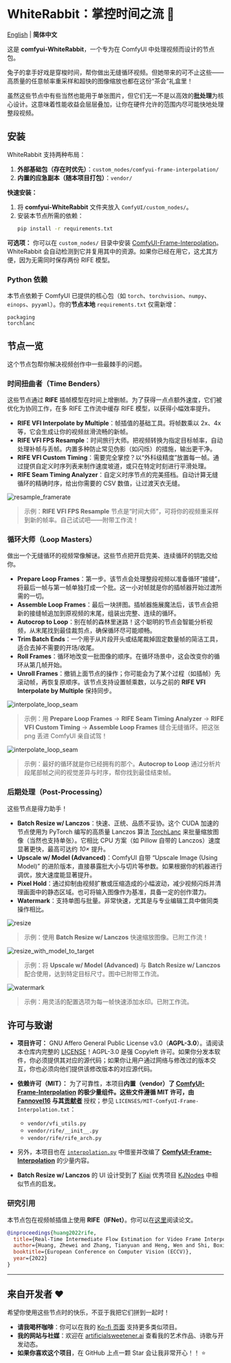 # WhiteRabbit：掌控时间之流 🐇
[English](readme.md) | **简体中文**

这是 **comfyui-WhiteRabbit**，一个专为在 ComfyUI 中处理视频而设计的节点包。

兔子的拿手好戏是穿梭时间，帮你做出无缝循环视频。但她带来的可不止这些——高质量的任意帧率重采样和超快的图像缩放也都在这份“茶会”礼盒里！

虽然这些节点中有些当然也能用于单张图片，但它们无一不是以高效的**批处理**为核心设计。这意味着性能收益会层层叠加，让你在硬件允许的范围内尽可能快地处理整段视频。


## 安装

WhiteRabbit 支持两种布局：

1) **外部基础包（存在时优先）**：`custom_nodes/comfyui-frame-interpolation/`
2) **内置的应急副本（随本项目打包）**：`vendor/`

**快速安装：**
1. 将 **comfyui-WhiteRabbit** 文件夹放入 `ComfyUI/custom_nodes/`。
2. 安装本节点所需的依赖：
   ```bash
   pip install -r requirements.txt
   ```

**可选项：** 你可以在 `custom_nodes/` 目录中安装 [ComfyUI-Frame-Interpolation](https://github.com/Fannovel16/ComfyUI-Frame-Interpolation)。WhiteRabbit 会自动检测到它并复用其中的资源。如果你已经在用它，这尤其方便，因为无需同时保存两份 RIFE 模型。

### Python 依赖

本节点依赖于 ComfyUI 已提供的核心包（如 `torch`、`torchvision`、`numpy`、`einops`、`pyyaml`）。你的**节点本地** `requirements.txt` 仅需新增：

```
packaging
torchlanc
```

## 节点一览

这个节点包帮你解决视频创作中一些最棘手的问题。

### 时间扭曲者（Time Benders）

这些节点通过 **RIFE** 插帧模型在时间上增删帧。为了获得一点点额外速度，它们被优化为协同工作，在多 RIFE 工作流中缓存 RIFE 模型，以获得小幅效率提升。

- **RIFE VFI Interpolate by Multiple**：帧插值的基础工具。将帧数乘以 2x、4x 等，它会生成让你的视频丝滑流畅的新帧。
- **RIFE VFI FPS Resample**：时间旅行大师。把视频转换为指定目标帧率，自动处理补帧与丢帧。内置多种防止常见伪影（如闪烁）的措施，输出更干净。
- **RIFE VFI Custom Timing**：需要完全掌控？以“外科级精度”放置每一帧。通过提供自定义时序列表来制作速度坡道，或只在特定时刻进行平滑处理。
- **RIFE Seam Timing Analyzer**：自定义时序节点的完美搭档。自动计算无缝循环的精确时序，给出你需要的 CSV 数值，让过渡天衣无缝。

![resample_framerate](examples/resample_framerate.png)
> 示例：**RIFE VFI FPS Resample** 节点是“时间大师”，可将你的视频重采样到新的帧率。自己试试吧——附带工作流！

### 循环大师（Loop Masters）

做出一个无缝循环的视频常像解谜。这些节点把开启完美、连续循环的钥匙交给你。

- **Prepare Loop Frames**：第一步。该节点会处理整段视频以准备循环“接缝”，将最后一帧与第一帧单独打成一个批。这一小对帧就是你的插帧器开始过渡所需的一切。
- **Assemble Loop Frames**：最后一块拼图。插帧器施展魔法后，该节点会把新的接缝帧追加到原视频的末尾，组装出完整、连续的循环。
- **Autocrop to Loop**：别在帧的森林里迷路！这个聪明的节点会智能分析视频，从末尾找到最佳裁剪点，确保循环尽可能顺畅。
- **Trim Batch Ends**：一个用于从片段开头或结尾裁掉固定数量帧的简洁工具，适合去掉不需要的开场/收尾。
- **Roll Frames**：循环地改变一批图像的顺序。在循环场景中，这会改变你的循环从第几帧开始。
- **Unroll Frames**：撤销上面节点的操作；你可能会为了某个过程（如插帧）先滚动帧，再恢复原顺序。该节点支持设置帧乘数，以与之前的 **RIFE VFI Interpolate by Multiple** 保持同步。

![interpolate_loop_seam](examples/interpolate_loop_seam.png)
> 示例：用 **Prepare Loop Frames** → **RIFE Seam Timing Analyzer** → **RIFE VFI Custom Timing** → **Assemble Loop Frames** 缝合无缝循环。把这张 png 丢进 ComfyUI 亲自试驾！

![interpolate_loop_seam](examples/autocrop_to_loop.png)
> 示例：最好的循环就是你已经拥有的那个。**Autocrop to Loop** 通过分析片段尾部帧之间的视觉差异与时序，帮你找到最佳结束帧。

### 后期处理（Post-Processing）

这些节点是得力助手！

- **Batch Resize w/ Lanczos**：快速、正统、品质不妥协。这个 CUDA 加速的节点使用为 PyTorch 编写的高质量 Lanczos 算法 [TorchLanc](https://github.com/Artificial-Sweetener/TorchLanc) 来批量缩放图像（当然也支持单张）。它相比 CPU 方案（如 Pillow 自带的 Lanczos）速度显著更快，最高可达约 *10×* 提升。
- **Upscale w/ Model (Advanced)**：ComfyUI 自带 “Upscale Image (Using Model)” 的进阶版本，直接暴露批大小与切片等参数。如果根据你的机器进行调优，放大速度能显著提升。
- **Pixel Hold**：通过抑制由视频扩散或压缩造成的小幅波动，减少视频闪烁并清理画面中的静态区域。也可将输入图像作为基准，具备一定的创作潜力。
- **Watermark**：支持单图与批量。非常快速，尤其是与专业编辑工具中做同类操作相比。

![resize](examples/resize.png)
> 示例：使用 **Batch Resize w/ Lanczos** 快速缩放图像。已附工作流！

![resize_with_model_to_target](examples/resize_with_model_to_target.png)
> 示例：将 **Upscale w/ Model (Advanced)** 与 **Batch Resize w/ Lanczos** 配合使用，达到特定目标尺寸。图中已附带工作流。

![watermark](examples/watermark.png)
> 示例：用灵活的配置选项为每一帧快速添加水印。已附工作流。

## 许可与致谢
- **项目许可：** GNU Affero General Public License v3.0（**AGPL-3.0**）。请阅读本仓库内完整的 [LICENSE](LICENSE)！AGPL-3.0 是强 Copyleft 许可。如果你分发本软件，你必须提供其对应的源代码；如果你让用户通过网络与修改过的版本交互，你也必须向他们提供该修改版本的对应源代码。

- **依赖许可（MIT）：** 为了可靠性，本项目**内置（vendor）**了 **[ComfyUI-Frame-Interpolation](https://github.com/Fannovel16/ComfyUI-Frame-Interpolation)** 的极少量组件。这些文件遵循 MIT 许可，由 **[Fannovel16](https://github.com/Fannovel16)** 与其**[贡献者](https://github.com/Fannovel16/ComfyUI-Frame-Interpolation/graphs/contributors)** 授权；参见 `LICENSES/MIT-ComfyUI-Frame-Interpolation.txt`：
  - `vendor/vfi_utils.py`
  - `vendor/rife/__init__.py`
  - `vendor/rife/rife_arch.py`
- 另外，本项目也在 [`interpolation.py`](interpolation.py) 中借鉴并改编了 **[ComfyUI-Frame-Interpolation](https://github.com/Fannovel16/ComfyUI-Frame-Interpolation)** 的少量内容。
- **Batch Resize w/ Lanczos** 的 UI 设计受到了 [Kijai](https://github.com/kijai/) 优秀项目 [KJNodes](thub.com/kijai/ComfyUI-KJNodes) 中相似节点的启发。

### 研究引用

本节点包在视频帧插值上使用 **RIFE（IFNet）**。你可以在[这里](https://ar5iv.labs.arxiv.org/html/2011.06294)阅读论文。

```bibtex
@inproceedings{huang2022rife,
  title={Real-Time Intermediate Flow Estimation for Video Frame Interpolation},
  author={Huang, Zhewei and Zhang, Tianyuan and Heng, Wen and Shi, Boxin and Zhou, Shuchang},
  booktitle={European Conference on Computer Vision (ECCV)},
  year={2022}
}
```

---

## 来自开发者 ❤️

希望你使用这些节点时的快乐，不亚于我把它们拼到一起时！

- **请我喝杯咖啡**：你可以在我的 [Ko-fi 页面](https://ko-fi.com/artificial_sweetener) 支持更多类似项目。
- **我的网站与社媒**：欢迎在 [artificialsweetener.ai](https://artificialsweetener.ai) 查看我的艺术作品、诗歌与开发动态。
- **如果你喜欢这个项目**，在 GitHub 上点一颗 Star 会让我非常开心！！ ⭐
